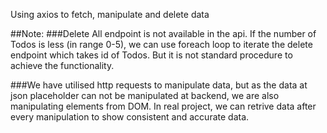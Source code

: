 Using axios to fetch, manipulate and delete data

##Note:
###Delete All endpoint is not available in the api. If the number of Todos is less (in range 0-5), we can use foreach loop to iterate the delete endpoint which takes id of Todos. But it is not standard procedure to achieve the functionality.

###We have utilised http requests to manipulate data, but as the data at json placeholder can not be manipulated at backend, we are also manipulating elements from DOM. In real project, we can retrive data after every manipulation to show consistent and accurate data.